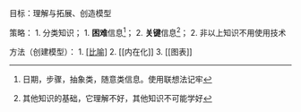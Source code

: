 目标：理解与拓展、创造模型

策略：
	1. 分类知识；
		1. **困难**信息[^1]；
		2. **关键**信息[^2]；
	2. 非以上知识不用使用技术

方法（创建模型）：
	1. [[比喻]](but)
	2. [[内在化]]
	3. [[图表]]

[^1]: 日期，步骤，抽象类，随意类信息。使用联想法记牢
[^2]: 其他知识的基础，它理解不好，其他知识不可能学好